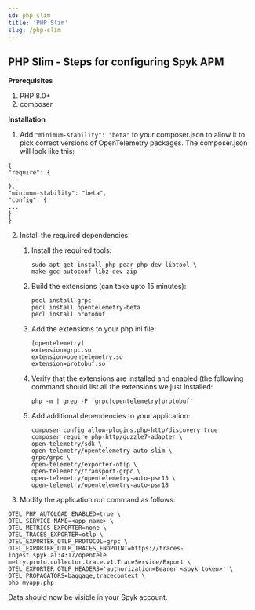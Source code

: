 ```yaml
---
id: php-slim
title: 'PHP Slim'
slug: /php-slim
---
```


## PHP Slim - Steps for configuring Spyk APM

**Prerequisites**

1. PHP 8.0+
2. composer

**Installation**

1. Add ```"minimum-stability": "beta"``` to your composer.json to allow it to pick correct versions of
OpenTelemetry packages. The composer.json will look like this:
```
{
"require": {
...
},
"minimum-stability": "beta",
"config": {
...
}
}
```

2. Install the required dependencies:

    1. Install the required tools:

        ```
        sudo apt-get install php-pear php-dev libtool \
        make gcc autoconf libz-dev zip
        ```

    2. Build the extensions (can take upto 15 minutes):

        ```
        pecl install grpc
        pecl install opentelemetry-beta
        pecl install protobuf
        ```
    3. Add the extensions to your php.ini file:

        ```
        [opentelemetry]
        extension=grpc.so
        extension=opentelemetry.so
        extension=protobuf.so
        ```

    4. Verify that the extensions are installed and enabled (the following command should list all
        the extensions we just installed:

        ```php -m | grep -P 'grpc|opentelemetry|protobuf'```

    5. Add additional dependencies to your application:

        ```
        composer config allow-plugins.php-http/discovery true
        composer require php-http/guzzle7-adapter \
        open-telemetry/sdk \
        open-telemetry/opentelemetry-auto-slim \
        grpc/grpc \
        open-telemetry/exporter-otlp \
        open-telemetry/transport-grpc \
        open-telemetry/opentelemetry-auto-psr15 \
        open-telemetry/opentelemetry-auto-psr18
        ```

3. Modify the application run command as follows:

```
OTEL_PHP_AUTOLOAD_ENABLED=true \
OTEL_SERVICE_NAME=<app_name> \
OTEL_METRICS_EXPORTER=none \
OTEL_TRACES_EXPORTER=otlp \
OTEL_EXPORTER_OTLP_PROTOCOL=grpc \
OTEL_EXPORTER_OTLP_TRACES_ENDPOINT=https://traces-ingest.spyk.ai:4317/opentele
metry.proto.collector.trace.v1.TraceService/Export \
OTEL_EXPORTER_OTLP_HEADERS='authorization=Bearer <spyk_token>' \
OTEL_PROPAGATORS=baggage,tracecontext \
php myapp.php
```

Data should now be visible in your Spyk account.